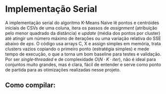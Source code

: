 # Implementação Serial

A implementação serial do algoritmo K-Means Naive lê pontos e centróides iniciais de CSVs de uma coluna, itera os passos de *assignment* (atribuição pelo menor quadrado da distância) e *update* (média dos pontos por cluster) até atingir um número máximo de iterações ou uma variação relativa do SSE abaixo de *eps*. O código usa arrays C, X e assign simples em memória, trata clusters vazios copiando o primeiro ponto (estratégia simples) e mede tempo de execução, o que a torna um bom baseline para testes e validação. Por ser *single‑threaded* e de complexidade $O(N·K·iter)$, não é ideal para conjuntos muito grandes, mas é clara, fácil de entender e serve como ponto de partida para as otimizações realizadas nesse projeto.

## Como compilar:
